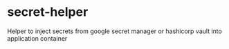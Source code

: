 # secret-helper
Helper to inject secrets from google secret manager or hashicorp vault into application container
